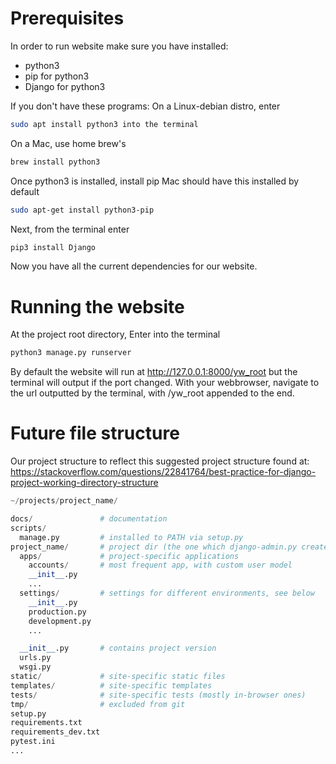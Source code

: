 # Prerequisites
In order to run website make sure you have installed:
* python3
* pip for python3
* Django for python3


If you don't have these programs:
On a Linux-debian distro, enter 
```bash
sudo apt install python3 into the terminal
```
On a Mac, use home brew's
```bash
brew install python3
```

Once python3 is installed, install pip
Mac should have this installed by default
```bash
sudo apt-get install python3-pip
```
Next, from the terminal enter
```bash
pip3 install Django
```
Now you have all the current dependencies for our website.

# Running the website
At the project root directory, Enter into the terminal
```bash
python3 manage.py runserver
```

By default the website will run at http://127.0.0.1:8000/yw_root but
the terminal will output if the port changed. With your webbrowser, navigate to the url outputted by the terminal, with /yw_root appended to the end.

# Future file structure
Our project structure to reflect this suggested project structure found at:
https://stackoverflow.com/questions/22841764/best-practice-for-django-project-working-directory-structure 

```python
~/projects/project_name/

docs/               # documentation
scripts/
  manage.py         # installed to PATH via setup.py
project_name/       # project dir (the one which django-admin.py creates)
  apps/             # project-specific applications
    accounts/       # most frequent app, with custom user model
    __init__.py
    ...
  settings/         # settings for different environments, see below
    __init__.py
    production.py
    development.py
    ...

  __init__.py       # contains project version
  urls.py
  wsgi.py
static/             # site-specific static files
templates/          # site-specific templates
tests/              # site-specific tests (mostly in-browser ones)
tmp/                # excluded from git
setup.py
requirements.txt
requirements_dev.txt
pytest.ini
...
```
